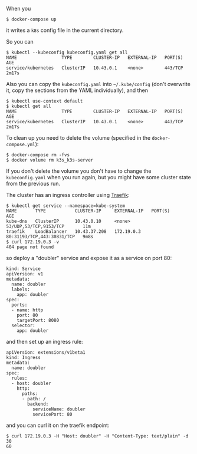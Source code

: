 When you

```
$ docker-compose up
```

it writes a `k8s` config file in the current directory.

So you can 

```
$ kubectl --kubeconfig kubeconfig.yaml get all
NAME                 TYPE        CLUSTER-IP   EXTERNAL-IP   PORT(S)   AGE
service/kubernetes   ClusterIP   10.43.0.1    <none>        443/TCP   2m17s
```

Also you can copy the `kubeconfig.yaml` into `~/.kube/config` (don't overwrite it, copy the sections from the YAML individually), and then

```
$ kubectl use-context default
$ kubectl get all
NAME                 TYPE        CLUSTER-IP   EXTERNAL-IP   PORT(S)   AGE
service/kubernetes   ClusterIP   10.43.0.1    <none>        443/TCP   2m17s
```

To clean up you need to delete the volume (specified in the `docker-compose.yml`):

```
$ docker-compose rm -fvs
$ docker volume rm k3s_k3s-server 
```

If you don't delete the volume you don't have to change the `kubeconfig.yaml` when you run again, but you might have some cluster state from the previous run.

The cluster has an ingress controller using [Traefik](https://docs.traefik.io/user-guide/kubernetes/):

```
$ kubectl get service --namespace=kube-system
NAME       TYPE           CLUSTER-IP     EXTERNAL-IP   PORT(S)                      AGE
kube-dns   ClusterIP      10.43.0.10     <none>        53/UDP,53/TCP,9153/TCP       11m
traefik    LoadBalancer   10.43.37.208   172.19.0.3    80:31193/TCP,443:30831/TCP   9m8s
$ curl 172.19.0.3 -v
404 page not found
```

so deploy a "doubler" service and expose it as a service on port 80:

```
kind: Service
apiVersion: v1
metadata:
  name: doubler
  labels:
    app: doubler
spec:
  ports:
  - name: http
    port: 80
    targetPort: 8080
  selector:
    app: doubler
```

and then set up an ingress rule:

```
apiVersion: extensions/v1beta1
kind: Ingress
metadata:
  name: doubler
spec:
  rules:
  - host: doubler
    http:
      paths:
      - path: /
        backend:
          serviceName: doubler
          servicePort: 80

```

and you can curl it on the traefik endpoint:

```
$ curl 172.19.0.3 -H "Host: doubler" -H "Content-Type: text/plain" -d 30
60
```
